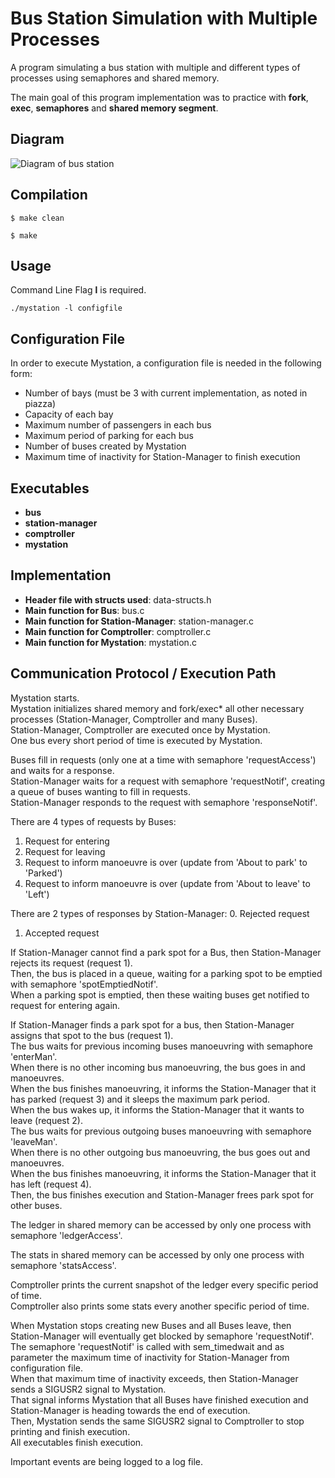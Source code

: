 # Bus Station Simulation with Multiple Processes
A program simulating a bus station with multiple and different types of processes using semaphores and shared memory.

The main goal of this program implementation was to practice with **fork**, **exec**, **semaphores** and **shared memory segment**.

## Diagram
![Diagram of bus station](https://siatras.dev/img/bus-station.jpg)

## Compilation
`$ make clean`

`$ make`

## Usage
Command Line Flag **l** is required.

`./mystation -l configfile`

## Configuration File
In order to execute Mystation, a configuration file is needed in the following form:

- Number of bays (must be 3 with current implementation, as noted in piazza)
- Capacity of each bay
- Maximum number of passengers in each bus
- Maximum period of parking for each bus
- Number of buses created by Mystation
- Maximum time of inactivity for Station-Manager to finish execution

## Executables
- **bus**
- **station-manager**
- **comptroller**
- **mystation**

## Implementation
- **Header file with structs used**: data-structs.h
- **Main function for Bus**: bus.c
- **Main function for Station-Manager**: station-manager.c
- **Main function for Comptroller**: comptroller.c
- **Main function for Mystation**: mystation.c

## Communication Protocol / Execution Path
Mystation starts.  
Mystation initializes shared memory and fork/exec* all other necessary processes (Station-Manager, Comptroller and many Buses).  
Station-Manager, Comptroller are executed once by Mystation.  
One bus every short period of time is executed by Mystation.  

Buses fill in requests (only one at a time with semaphore 'requestAccess') and waits for a response.  
Station-Manager waits for a request with semaphore 'requestNotif', creating a queue of buses wanting to fill in requests.  
Station-Manager responds to the request with semaphore 'responseNotif'.  

There are 4 types of requests by Buses:
1. Request for entering
2. Request for leaving
3. Request to inform manoeuvre is over (update from 'About to park' to 'Parked')
4. Request to inform manoeuvre is over (update from 'About to leave' to 'Left')

There are 2 types of responses by Station-Manager:
0. Rejected request
1. Accepted request

If Station-Manager cannot find a park spot for a Bus, then Station-Manager rejects its request (request 1).  
Then, the bus is placed in a queue, waiting for a parking spot to be emptied with semaphore 'spotEmptiedNotif'.  
When a parking spot is emptied, then these waiting buses get notified to request for entering again.  

If Station-Manager finds a park spot for a bus, then Station-Manager assigns that spot to the bus (request 1).  
The bus waits for previous incoming buses manoeuvring with semaphore 'enterMan'.  
When there is no other incoming bus manoeuvring, the bus goes in and manoeuvres.  
When the bus finishes manoeuvring, it informs the Station-Manager that it has parked (request 3) and it sleeps the maximum park period.  
When the bus wakes up, it informs the Station-Manager that it wants to leave (request 2).  
The bus waits for previous outgoing buses manoeuvring with semaphore 'leaveMan'.  
When there is no other outgoing bus manoeuvring, the bus goes out and manoeuvres.  
When the bus finishes manoeuvring, it informs the Station-Manager that it has left (request 4).  
Then, the bus finishes execution and Station-Manager frees park spot for other buses.  

The ledger in shared memory can be accessed by only one process with semaphore 'ledgerAccess'.

The stats in shared memory can be accessed by only one process with semaphore 'statsAccess'.

Comptroller prints the current snapshot of the ledger every specific period of time.  
Comptroller also prints some stats every another specific period of time.

When Mystation stops creating new Buses and all Buses leave, then Station-Manager will eventually get blocked by semaphore 'requestNotif'.  
The semaphore 'requestNotif' is called with sem_timedwait and as parameter the maximum time of inactivity for Station-Manager from configuration file.  
When that maximum time of inactivity exceeds, then Station-Manager sends a SIGUSR2 signal to Mystation.  
That signal informs Mystation that all Buses have finished execution and Station-Manager is heading towards the end of execution.  
Then, Mystation sends the same SIGUSR2 signal to Comptroller to stop printing and finish execution.  
All executables finish execution.  

Important events are being logged to a log file.
